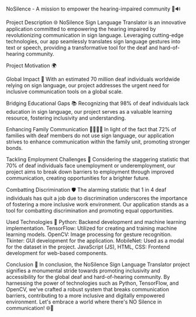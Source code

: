 NoSilence - A mission to empower the hearing-impaired community 🤟🔊

Project Description 🌐
NoSilence Sign Language Translator is an innovative application committed to empowering the hearing impaired by revolutionizing communication in sign language. Leveraging cutting-edge technologies, our app seamlessly translates sign language gestures into text or speech, providing a transformative tool for the deaf and hard-of-hearing community.

Project Motivation 🌍

Global Impact 💪
With an estimated 70 million deaf individuals worldwide relying on sign language, our project addresses the urgent need for inclusive communication tools on a global scale.

Bridging Educational Gaps 📚
Recognizing that 98% of deaf individuals lack education in sign language, our project serves as a valuable learning resource, fostering inclusivity and understanding.

Enhancing Family Communication 👨‍👩‍👧‍👦
In light of the fact that 72% of families with deaf members do not use sign language, our application strives to enhance communication within the family unit, promoting stronger bonds.

Tackling Employment Challenges 💼
Considering the staggering statistic that 70% of deaf individuals face unemployment or underemployment, our project aims to break down barriers to employment through improved communication, creating opportunities for a brighter future.

Combatting Discrimination 🛡️
The alarming statistic that 1 in 4 deaf individuals has quit a job due to discrimination underscores the importance of fostering a more inclusive work environment. Our application stands as a tool for combatting discrimination and promoting equal opportunities.

Used Technologies 🚀
Python: Backend development and machine learning implementation.
TensorFlow: Utilized for creating and training machine learning models.
OpenCV: Image processing for gesture recognition.
Tkinter: GUI development for the application.
MobileNet: Used as a modal for the dataset in the project.
JavaScript (JS), HTML, CSS: Frontend development for web-based components.

Conclusion 🌈
In conclusion, the NoSilence Sign Language Translator project signifies a monumental stride towards promoting inclusivity and accessibility for the global deaf and hard-of-hearing community. By harnessing the power of technologies such as Python, TensorFlow, and OpenCV, we've crafted a robust system that breaks communication barriers, contributing to a more inclusive and digitally empowered environment. Let's embrace a world where there's NO Silence in communication! 🌐🤝





